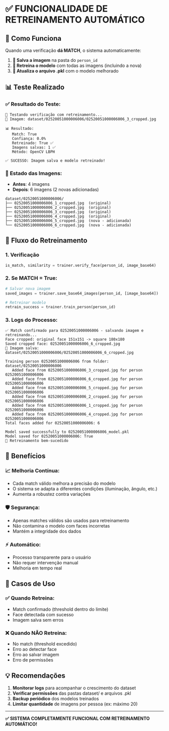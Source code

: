 # ✅ FUNCIONALIDADE DE RETREINAMENTO AUTOMÁTICO

## 🎯 Como Funciona

Quando uma verificação **dá MATCH**, o sistema automaticamente:

1. **📁 Salva a imagem** na pasta do `person_id`
2. **🎯 Retreina o modelo** com todas as imagens (incluindo a nova)
3. **💾 Atualiza o arquivo .pkl** com o modelo melhorado

## 📊 Teste Realizado

### ✅ **Resultado do Teste:**
```
🧪 Testando verificação com retreinamento...
📁 Imagem: dataset/02520051000006006/02520051000006006_3_cropped.jpg

📊 Resultado:
   Match: True
   Confiança: 0.0%
   Retreinado: True ✅
   Imagens salvas: 1 ✅
   Método: OpenCV LBPH
   
✅ SUCESSO: Imagem salva e modelo retreinado!
```

### 📁 **Estado das Imagens:**
- **Antes**: 4 imagens
- **Depois**: 6 imagens (2 novas adicionadas)

```
dataset/02520051000006006/
├── 02520051000006006_1_cropped.jpg  (original)
├── 02520051000006006_2_cropped.jpg  (original)
├── 02520051000006006_3_cropped.jpg  (original)
├── 02520051000006006_4_cropped.jpg  (original)
├── 02520051000006006_5_cropped.jpg  (nova - adicionada)
└── 02520051000006006_6_cropped.jpg  (nova - adicionada)
```

## 🔄 **Fluxo do Retreinamento**

### **1. Verificação**
```python
is_match, similarity = trainer.verify_face(person_id, image_base64)
```

### **2. Se MATCH = True:**
```python
# Salvar nova imagem
saved_images = trainer.save_base64_images(person_id, [image_base64])

# Retreinar modelo
retrain_success = trainer.train_person(person_id)
```

### **3. Logs do Processo:**
```
✅ Match confirmado para 02520051000006006 - salvando imagem e retreinando...
Face cropped: original face 151x151 -> square 180x180
Saved cropped face: 02520051000006006_6_cropped.jpg
📁 Imagem salva: dataset/02520051000006006/02520051000006006_6_cropped.jpg

Training person 02520051000006006 from folder: dataset/02520051000006006
   Added face from 02520051000006006_3_cropped.jpg for person 02520051000006006
   Added face from 02520051000006006_6_cropped.jpg for person 02520051000006006
   Added face from 02520051000006006_5_cropped.jpg for person 02520051000006006
   Added face from 02520051000006006_2_cropped.jpg for person 02520051000006006
   Added face from 02520051000006006_1_cropped.jpg for person 02520051000006006
   Added face from 02520051000006006_4_cropped.jpg for person 02520051000006006
Total faces added for 02520051000006006: 6

Model saved successfully to 02520051000006006_model.pkl
Model saved for 02520051000006006: True
🎯 Retreinamento bem-sucedido
```

## 🎯 **Benefícios**

### **📈 Melhoria Contínua:**
- Cada match válido melhora a precisão do modelo
- O sistema se adapta a diferentes condições (iluminação, ângulo, etc.)
- Aumenta a robustez contra variações

### **🛡️ Segurança:**
- Apenas matches válidos são usados para retreinamento
- Não contamina o modelo com faces incorretas
- Mantém a integridade dos dados

### **⚡ Automático:**
- Processo transparente para o usuário
- Não requer intervenção manual
- Melhoria em tempo real

## 🚨 **Casos de Uso**

### **✅ Quando Retreina:**
- Match confirmado (threshold dentro do limite)
- Face detectada com sucesso
- Imagem salva sem erros

### **❌ Quando NÃO Retreina:**
- No match (threshold excedido)
- Erro ao detectar face
- Erro ao salvar imagem
- Erro de permissões

## 💡 **Recomendações**

1. **Monitorar logs** para acompanhar o crescimento do dataset
2. **Verificar permissões** das pastas dataset/ e arquivos .pkl
3. **Backup periódico** dos modelos treinados
4. **Limitar quantidade** de imagens por pessoa (ex: máximo 20)

---

**✅ SISTEMA COMPLETAMENTE FUNCIONAL COM RETREINAMENTO AUTOMÁTICO!**
